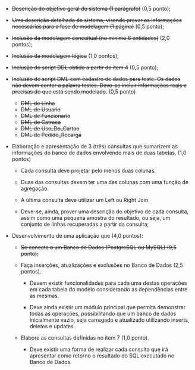 - ~~Descrição do objetivo geral do sistema (1 parágrafo)~~ (0,5 ponto);

- ~~Uma descrição detalhada do sistema, visando prover as informações necessárias para a fase de modelagem (1 página)~~ (0,5 ponto);

- ~~Inclusão da modelagem conceitual (no mínimo 6 entidades)~~ (2,0 pontos);

- ~~Inclusão da modelagem lógica~~ (1,0 pontos);

- ~~Inclusão do script DDL obtido a partir do item 4~~ (0,5 ponto);

- ~~Inclusão de script DML com cadastro de dados para teste. Os dados não devem conter a palavra testes.
   Deve-se incluir informações reais e precisas do que está sendo modelado.~~ (0,5 ponto)
	- ~~DML de Linha~~
	- ~~DML de Usuario~~
	- ~~DML de Funcionario~~
	- ~~DML de Catraca~~
	- ~~DML de Uso_Do_Cartao~~
	- ~~DML de Pedido_Recarga~~

- Elaboração e apresentação de 3 (três) consultas que sumarizem as informações do banco de dados envolvendo mais de duas tabelas. (1,0 pontos)
	- Cada consulta deve projetar pelo menos duas colunas.

	- Duas das consultas devem ter uma das colunas com uma função de agregação.

	- A última consulta deve utilizar um Left ou Right Join.

	- Deve-se, ainda, prover uma descrição do objetivo de cada consulta, assim como uma pequena amostra do resultado,
		 ou seja, um conjunto de linhas recuperadas a partir da consulta;
		 
- Desenvolvimento de uma aplicação que (4,0 pontos):

	- ~~Se conecte a um Banco de Dados (PostgreSQL ou MySQL) (0,5 ponto);~~
	
	- Faça inserções, atualizações e exclusões no Banco de Dados (2,5 pontos).

		- Devem existir funcionalidades para cada uma destas operações em cada tabela do modelo considerando as dependências entre as mesmas.

		- Deve ainda existir um módulo principal que permita demonstrar todas as operações, possibilitando que um banco de dados inicialmente vazio,
		   seja carregado e atualizado utilizando inserts, deletes e updates.

	- Elabore as consultas definidas no item 7 (1,0 ponto).

		- Deve existir uma forma de realizar cada consulta que irá apresentar como retorno o resultado do SQL executado no Banco de Dados.